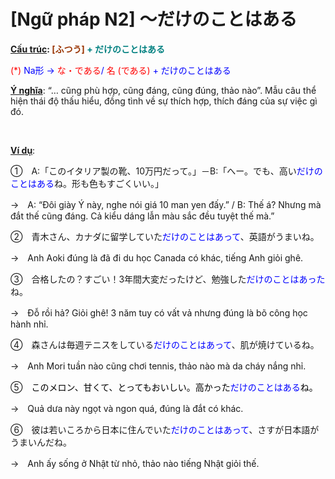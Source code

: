 # [Ngữ pháp N2] ～だけのことはある
<div class="entry-content">
<p><strong><span style="text-decoration: underline;">Cấu trúc</span>: <span style="color: #993300;">[ふつう]</span> <span style="color: #008080;">+ だけのことはある </span></strong></p>
<p><span style="color: #0000ff;"><span style="color: #ff0000;">(*)</span> Na形 → <span style="color: #ff0000;">な・である</span>/ <span style="color: #ff0000;">名 (である)</span> + だけのことはある</span></p>
<p><span style="text-decoration: underline;"><strong>Ý nghĩa</strong></span>: “… cũng phù hợp, cũng đáng, cũng đúng, thảo nào”. Mẫu câu thể hiện thái độ thấu hiểu, đồng tình về sự thích hợp, thích đáng của sự việc gì đó.</p>
<p><!-- inside_article4_japanese_responsive --><br/>
<ins class="adsbygoogle adslot_1" data-ad-client="ca-pub-2233580070484357" data-ad-slot="4413057825" style="display: inline-block;"></ins><br/>
<script>// <![CDATA[
(adsbygoogle = window.adsbygoogle || []).push({});
// ]]&gt;</script></p>
<p><span style="text-decoration: underline;"><strong>Ví dụ</strong></span>:</p>
<p>①　A:「このイタリア製の靴、10万円だって。」－B:「へー。でも、高い<span style="color: #0000ff;">だけのことはある</span>ね。形も色もすごくいい。」</p>
<p>→　A: “Đôi giày Ý này, nghe nói giá 10 man yen đấy.” / B: Thế á? Nhưng mà đắt thế cũng đáng. Cả kiểu dáng lẫn màu sắc đều tuyệt thế mà.”</p>
<p>②　青木さん、カナダに留学していた<span style="color: #0000ff;">だけのことはあって</span>、英語がうまいね。</p>
<p>→　Anh Aoki đúng là đã đi du học Canada có khác, tiếng Anh giỏi ghê.</p>
<p>③　合格したの？すごい！3年間大変だったけど、勉強した<span style="color: #0000ff;">だけのことはあった</span>ね。</p>
<p>→　Đỗ rồi hả? Giỏi ghê! 3 năm tuy có vất vả nhưng đúng là bõ công học hành nhỉ.</p>
<p>④　森さんは毎週テニスをしている<span style="color: #0000ff;">だけのことはあって</span>、肌が焼けているね。</p>
<p>→　Anh Mori tuần nào cũng chơi tennis, thảo nào mà da cháy nắng nhỉ.</p>
<p>⑤　<span style="color: #000000;">このメロン、甘くて、とってもおいしい。高かった<span style="color: #0000ff;">だけのことはある</span>ね。 </span></p>
<p>→　Quả dưa này ngọt và ngon quá, đúng là đắt có khác.</p>
<p>⑥　彼は若いころから日本に住んでいた<span style="color: #0000ff;">だけのことはあって</span>、さすが日本語がうまいんだね。</p>
<p>→　Anh ấy sống ở Nhật từ nhỏ, thảo nào tiếng Nhật giỏi thế.</p>

</div>